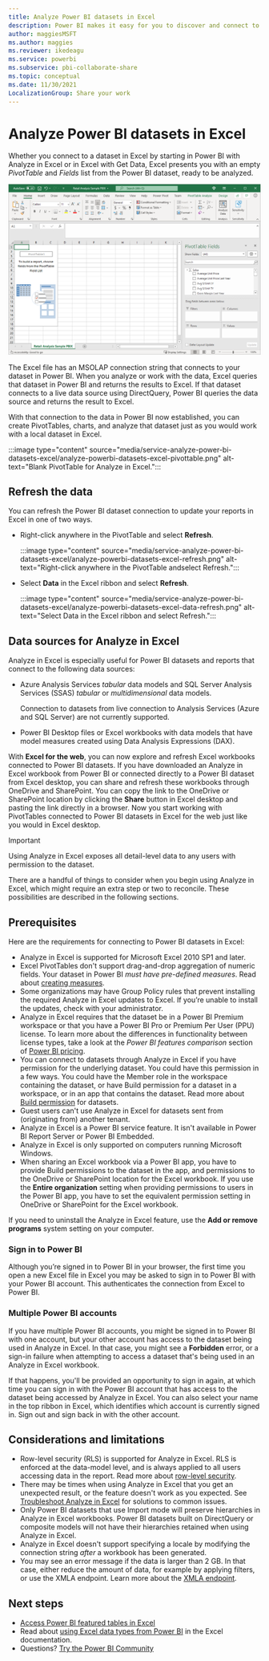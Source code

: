 ```yaml
---
title: Analyze Power BI datasets in Excel
description: Power BI makes it easy for you to discover and connect to centralized and secure data shared with you in your organization from wherever you work, including Microsoft Excel and Microsoft Teams.
author: maggiesMSFT
ms.author: maggies
ms.reviewer: ikedeagu
ms.service: powerbi
ms.subservice: pbi-collaborate-share
ms.topic: conceptual
ms.date: 11/30/2021
LocalizationGroup: Share your work
---
```

# Analyze Power BI datasets in Excel

Whether you connect to a dataset in Excel by starting in Power BI with Analyze in Excel or in Excel with Get Data, Excel presents you with an empty *PivotTable* and *Fields* list from the Power BI dataset, ready to be analyzed.

![Excel with data connected](media/service-analyze-in-excel/analyze-in-excel-connected.png)

The Excel file has an MSOLAP connection string that connects to your dataset in Power BI. When you analyze or work with the data, Excel queries that dataset in Power BI and returns the results to Excel. If that dataset connects to a live data source using DirectQuery, Power BI queries the data source and returns the result to Excel.

With that connection to the data in Power BI now established, you can create PivotTables, charts, and analyze that dataset just as you would work with a local dataset in Excel.

:::image type="content" source="media/service-analyze-power-bi-datasets-excel/analyze-powerbi-datasets-excel-pivottable.png" alt-text="Blank PivotTable for Analyze in Excel.":::

## Refresh the data

You can refresh the Power BI dataset connection to update your reports in Excel in one of two ways.

- Right-click anywhere in the PivotTable and select **Refresh**.

    :::image type="content" source="media/service-analyze-power-bi-datasets-excel/analyze-powerbi-datasets-excel-refresh.png" alt-text="Right-click anywhere in the PivotTable andselect Refresh.":::

- Select **Data** in the Excel ribbon and select **Refresh**.

    :::image type="content" source="media/service-analyze-power-bi-datasets-excel/analyze-powerbi-datasets-excel-data-refresh.png" alt-text="Select Data in the Excel ribbon and select Refresh.":::

## Data sources for Analyze in Excel

Analyze in Excel is especially useful for Power BI datasets and reports that connect to the following data sources:

* Azure Analysis Services *tabular* data models and SQL Server Analysis Services (SSAS) *tabular* or *multidimensional* data models.

    Connection to datasets from live connection to Analysis Services (Azure and SQL Server) are not currently supported.

* Power BI Desktop files or Excel workbooks with data models that have model measures created using Data Analysis Expressions (DAX).

With **Excel for the web**, you can now explore and refresh Excel workbooks connected to Power BI datasets. If you have downloaded an Analyze in Excel workbook from Power BI or connected directly to a Power BI dataset from Excel desktop, you can share and refresh these workbooks through OneDrive and SharePoint. You can copy the link to the OneDrive or SharePoint location by clicking the **Share** button in Excel desktop and pasting the link directly in a browser. Now you start working with PivotTables connected to Power BI datasets in Excel for the web just like you would in Excel desktop.

> [!IMPORTANT]
> Using Analyze in Excel exposes all detail-level data to any users with permission to the dataset.

There are a handful of things to consider when you begin using Analyze in Excel, which might require an extra step or two to reconcile. These possibilities are described in the following sections. 

## Prerequisites

Here are the requirements for connecting to Power BI datasets in Excel:

* Analyze in Excel is supported for Microsoft Excel 2010 SP1 and later.
* Excel PivotTables don't support drag-and-drop aggregation of numeric fields. Your dataset in Power BI *must have pre-defined measures*. Read about [creating measures](../transform-model/desktop-measures.md).
* Some organizations may have Group Policy rules that prevent installing the required Analyze in Excel updates to Excel. If you’re unable to install the updates, check with your administrator.
* Analyze in Excel requires that the dataset be in a Power BI Premium workspace or that you have a Power BI Pro or Premium Per User (PPU) license. To learn more about the differences in functionality between license types, take a look at the _Power BI features comparison_ section of [Power BI pricing](https://powerbi.microsoft.com/pricing/).
* You can connect to datasets through Analyze in Excel if you have permission for the underlying dataset. You could have this permission in a few ways. You  could have the Member role in the workspace containing the dataset, or have Build permission for a dataset in a workspace, or in an app that contains the dataset. Read more about [Build permission](../connect-data/service-datasets-build-permissions.md) for datasets.
* Guest users can't use Analyze in Excel for datasets sent from (originating from) another tenant. 
* Analyze in Excel is a Power BI service feature. It isn't available in Power BI Report Server or Power BI Embedded.
* Analyze in Excel is only supported on computers running Microsoft Windows.
* When sharing an Excel workbook via a Power BI app, you have to provide Build permissions to the dataset in the app, and permissions to the OneDrive or SharePoint location for the Excel workbook. If you use the **Entire organization** setting when providing permissions to users in the Power BI app, you have to set the equivalent permission setting in OneDrive or SharePoint for the Excel workbook.

If you need to uninstall the Analyze in Excel feature, use the **Add or remove programs** system setting on your computer.

### Sign in to Power BI
Although you’re signed in to Power BI in your browser, the first time you open a new Excel file in Excel you may be asked to sign in to Power BI with your Power BI account. This authenticates the connection from Excel to Power BI.

### Multiple Power BI accounts

If you have multiple Power BI accounts, you might be signed in to Power BI with one account, but your other account has access to the dataset being used in Analyze in Excel. In that case, you might see a **Forbidden** error, or a sign-in failure when attempting to access a dataset that's being used in an Analyze in Excel workbook.

If that happens, you'll be provided an opportunity to sign in again, at which time you can sign in with the Power BI account that has access to the dataset being accessed by Analyze in Excel. You can also select your name in the top ribbon in Excel, which identifies which account is currently signed in. Sign out and sign back in with the other account.

## Considerations and limitations

- Row-level security (RLS) is supported for Analyze in Excel. RLS is enforced at the data-model level, and is always applied to all users accessing data in the report. Read more about [row-level security](../admin/service-admin-rls.md).
- There may be times when using Analyze in Excel that you get an unexpected result, or the feature doesn't work as you expected. See [Troubleshoot Analyze in Excel](desktop-troubleshooting-analyze-in-excel.md) for solutions to common issues.
- Only Power BI datasets that use Import mode will preserve hierarchies in Analyze in Excel workbooks. Power BI datasets built on DirectQuery or composite models will not have their hierarchies retained when using Analyze in Excel.
- Analyze in Excel doesn't support specifying a locale by modifying the connection string _after_ a workbook has been generated.
- You may see an error message if the data is larger than 2 GB. In that case, either reduce the amount of data, for example by applying filters, or use the XMLA endpoint. Learn more about the [XMLA endpoint](../admin/service-premium-connect-tools.md).

## Next steps

- [Access Power BI featured tables in Excel](service-excel-featured-tables.md)
- Read about [using Excel data types from Power BI](https://support.office.com/article/use-excel-data-types-from-power-bi-preview-cd8938ce-f963-444d-b82a-7140848241e9) in the Excel documentation.
- Questions? [Try the Power BI Community](https://community.powerbi.com/)
